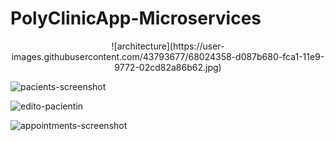 # PolyClinicApp-Microservices
<p align="center">
![architecture](https://user-images.githubusercontent.com/43793677/68024358-d087b680-fca1-11e9-9772-02cd82a86b62.jpg)
  
  ![pacients-screenshot](https://user-images.githubusercontent.com/43793677/68024360-d087b680-fca1-11e9-838c-4f4ee0c260e6.JPG)
  
![edito-pacientin](https://user-images.githubusercontent.com/43793677/68024359-d087b680-fca1-11e9-94c2-2f61bd6add36.JPG)

![appointments-screenshot](https://user-images.githubusercontent.com/43793677/68024361-d1204d00-fca1-11e9-86c6-12c45c82b7c3.JPG)

</p>
